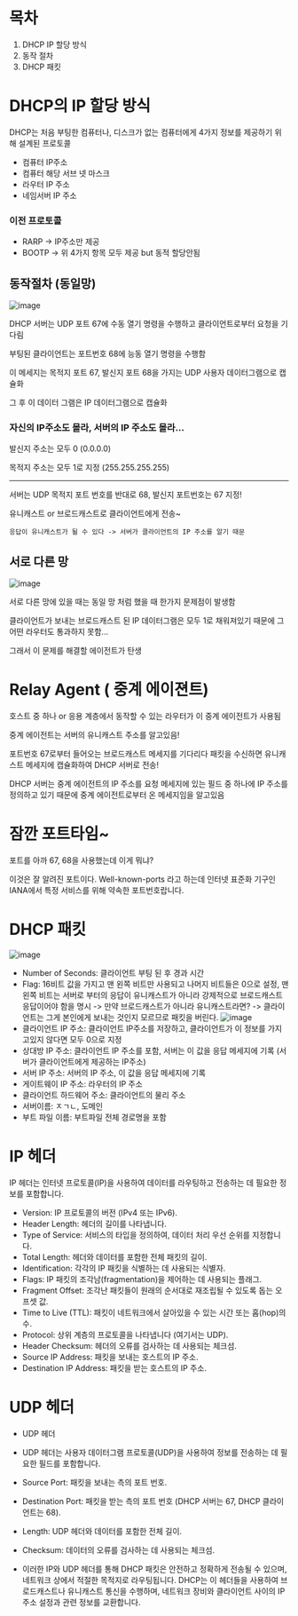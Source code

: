 # 목차

1. DHCP IP 할당 방식
2. 동작 절차
3. DHCP 패킷

# DHCP의 IP 할당 방식

DHCP는 처음 부팅한 컴퓨터나, 디스크가 없는 컴퓨터에게 4가지 정보를 제공하기 위해 설계된 프로토콜

- 컴퓨터 IP주소
- 컴퓨터 해당 서브 넷 마스크
- 라우터 IP 주소
- 네임서버 IP 주소

### 이전 프로토콜

- RARP -> IP주소만 제공
- BOOTP -> 위 4가지 항목 모두 제공 but 동적 할당안됨


## 동작절차 (동일망)

![image](https://github.com/Jaeboong/Study/assets/158824294/bcab4f9d-053a-4101-9154-26d14b626d84)

DHCP 서버는 UDP 포트 67에 수동 열기 명령을 수행하고 클라이언트로부터 요청을 기다림

부팅된 클라이언트는 포트번호 68에 능동 열기 명령을 수행함

이 메세지는 목적지 포트 67, 발신지 포트 68을 가지는 UDP 사용자 데이터그램으로 캡슐화

그 후 이 데이터 그램은 IP 데이터그램으로 캡슐화

### 자신의 IP주소도 몰라, 서버의 IP 주소도 몰라...

발신지 주소는 모두 0 (0.0.0.0)

목적지 주소는 모두 1로 지정 (255.255.255.255)

------------------

서버는 UDP 목적지 포트 번호를 반대로 68, 발신지 포트번호는 67 지정!

유니캐스트 or 브로드캐스트로 클라이언트에게 전송~

```
응답이 유니캐스트가 될 수 있다 -> 서버가 클라이언트의 IP 주소를 알기 때문
```

## 서로 다른 망

![image](https://github.com/Jaeboong/Study/assets/158824294/aa8a3186-55a9-4ee7-826f-947c29e0d0b2)


서로 다른 망에 있을 때는 동일 망 처럼 했을 때 한가지 문제점이 발생함

클라이언트가 보내는 브로드캐스트 된 IP 데이터그램은 모두 1로 채워져있기 때문에 그 어떤 라우터도 통과하지 못함...

그래서 이 문제를 해결할 에이전트가 탄생

# Relay Agent ( 중계 에이젼트)

호스트 중 하나 or 응용 계층에서 동작할 수 있는 라우터가 이 중계 에이전트가 사용됨

중계 에이전트는 서버의 유니캐스트 주소를 알고있음!

포트번호 67로부터 들어오는 브로드캐스트 메세지를 기다리다 패킷을 수신하면 유니캐스트 메세지에 캡슐화하여 DHCP 서버로 전송!

DHCP 서버는 중계 에이전트의 IP 주소를 요청 메세지에 있는 필드 중 하나에 IP 주소를 정의하고 있기 때문에 중계 에이전트로부터 온 메세지임을 알고있음

# 잠깐 포트타임~

포트를 아까 67, 68을 사용했는데 이게 뭐냐?

이것은 잘 알려진 포트이다. Well-known-ports 라고 하는데 인터넷 표준화 기구인 IANA에서 특정 서비스를 위해 약속한 포트번호랍니다.

# DHCP 패킷

![image](https://github.com/Jaeboong/Study/assets/158824294/aedbd7bd-ddc0-484c-b366-5366d14c4e50)

- Number of Seconds: 클라이언트 부팅 된 후 경과 시간
- Flag: 16비트 값을 가지고 맨 왼쪽 비트만 사용되고 나머지 비트들은 0으로 설정, 맨 왼쪽 비트는 서버로 부터의 응답이 유니캐스트가 아니라 강제적으로 브로드캐스트 응답이어야 함을 명시
      -> 만약 브로드캐스트가 아니라 유니캐스트라면?
        -> 클라이언트는 그게 본인에게 보내는 것인지 모르므로 패킷을 버린다.
  ![image](https://github.com/Jaeboong/Study/assets/158824294/b5f23efc-df8c-4861-9c61-de35e817d6b7)
- 클라이언트 IP 주소: 클라이언트 IP주소를 저장하고, 클라이언트가 이 정보를 가지고있지 않다면 모두 0으로 지정
- 상대방 IP 주소: 클라이언트 IP 주소를 포함, 서버는 이 값을 응답 메세지에 기록 (서버가 클라이언트에게 제공하는 IP주소)
- 서버 IP 주소: 서버의 IP 주소, 이 값을 응답 메세지에 기록
- 게이트웨이 IP 주소: 라우터의 IP 주소
- 클라이언트 하드웨어 주소: 클라이언트의 물리 주소
- 서버이름: ㅈㄱㄴ, 도메인
- 부트 파일 이름: 부트파일 전체 경로명을 포함



# IP 헤더

IP 헤더는 인터넷 프로토콜(IP)을 사용하여 데이터를 라우팅하고 전송하는 데 필요한 정보를 포함합니다.

- Version: IP 프로토콜의 버전 (IPv4 또는 IPv6).
- Header Length: 헤더의 길이를 나타냅니다.
- Type of Service: 서비스의 타입을 정의하여, 데이터 처리 우선 순위를 지정합니다.
- Total Length: 헤더와 데이터를 포함한 전체 패킷의 길이.
- Identification: 각각의 IP 패킷을 식별하는 데 사용되는 식별자.
- Flags: IP 패킷의 조각남(fragmentation)을 제어하는 데 사용되는 플래그.
- Fragment Offset: 조각난 패킷들이 원래의 순서대로 재조립될 수 있도록 돕는 오프셋 값.
- Time to Live (TTL): 패킷이 네트워크에서 살아있을 수 있는 시간 또는 홉(hop)의 수.
- Protocol: 상위 계층의 프로토콜을 나타냅니다 (여기서는 UDP).
- Header Checksum: 헤더의 오류를 검사하는 데 사용되는 체크섬.
- Source IP Address: 패킷을 보내는 호스트의 IP 주소.
- Destination IP Address: 패킷을 받는 호스트의 IP 주소.

# UDP 헤더

- UDP 헤더
- UDP 헤더는 사용자 데이터그램 프로토콜(UDP)을 사용하여 정보를 전송하는 데 필요한 필드를 포함합니다.

- Source Port: 패킷을 보내는 측의 포트 번호.
- Destination Port: 패킷을 받는 측의 포트 번호 (DHCP 서버는 67, DHCP 클라이언트는 68).
- Length: UDP 헤더와 데이터를 포함한 전체 길이.
- Checksum: 데이터의 오류를 검사하는 데 사용되는 체크섬.
- 이러한 IP와 UDP 헤더를 통해 DHCP 패킷은 안전하고 정확하게 전송될 수 있으며, 네트워크 상에서 적절한 목적지로 라우팅됩니다. DHCP는 이 헤더들을 사용하여 브로드캐스트나 유니캐스트 통신을 수행하며, 네트워크 장비와 클라이언트 사이의 IP 주소 설정과 관련 정보를 교환합니다.






